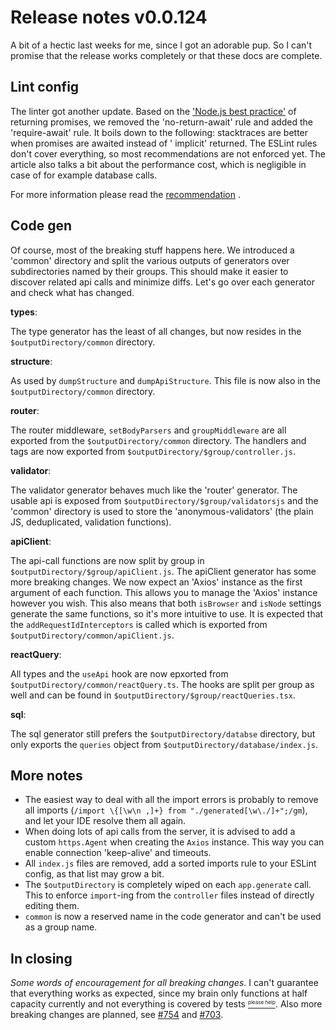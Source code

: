 # Release notes v0.0.124

A bit of a hectic last weeks for me, since I got an adorable pup. So I can't
promise that the release works completely or that these docs are complete.

## Lint config

The linter got another update. Based on the
['Node.js best practice'](https://github.com/goldbergyoni/nodebestpractices/blob/master/sections/errorhandling/returningpromises.md)
of returning promises, we removed the 'no-return-await' rule and added the
'require-await' rule. It boils down to the following: stacktraces are better
when promises are awaited instead of ' implicit' returned. The ESLint rules
don't cover everything, so most recommendations are not enforced yet. The
article also talks a bit about the performance cost, which is negligible in case
of for example database calls.

For more information please read the
[recommendation](https://github.com/goldbergyoni/nodebestpractices/blob/master/sections/errorhandling/returningpromises.md)
.

## Code gen

Of course, most of the breaking stuff happens here. We introduced a 'common'
directory and split the various outputs of generators over subdirectories named
by their groups. This should make it easier to discover related api calls and
minimize diffs. Let's go over each generator and check what has changed.

**types**:

The type generator has the least of all changes, but now resides in the
`$outputDirectory/common` directory.

**structure**:

As used by `dumpStructure` and `dumpApiStructure`. This file is now also in the
`$outputDirectory/common` directory.

**router**:

The router middleware, `setBodyParsers` and `groupMiddleware` are all exported
from the `$outputDirectory/common` directory. The handlers and tags are now
exported from `$outputDirectory/$group/controller.js`.

**validator**:

The validator generator behaves much like the 'router' generator. The usable api
is exposed from `$outputDirectory/$group/validatorsjs` and the 'common'
directory is used to store the 'anonymous-validators' (the plain JS,
deduplicated, validation functions).

**apiClient**:

The api-call functions are now split by group in
`$outputDirectory/$group/apiClient.js`. The apiClient generator has some more
breaking changes. We now expect an 'Axios' instance as the first argument of
each function. This allows you to manage the 'Axios' instance however you wish.
This also means that both `isBrowser` and `isNode` settings generate the same
functions, so it's more intuitive to use. It is expected that the
`addRequestIdInterceptors` is called which is exported from
`$outputDirectory/common/apiClient.js`.

**reactQuery**:

All types and the `useApi` hook are now epxorted from
`$outputDirectory/common/reactQuery.ts`. The hooks are split per group as well
and can be found in `$outputDirectory/$group/reactQueries.tsx`.

**sql**:

The sql generator still prefers the `$outputDirectory/databse` directory, but
only exports the `queries` object from `$outputDirectory/database/index.js`.

## More notes

- The easiest way to deal with all the import errors is probably to remove all
  imports (`/import \{[\w\n ,]+} from "./generated[\w\./]+";/gm`), and let your
  IDE resolve them all again.
- When doing lots of api calls from the server, it is advised to add a custom
  `https.Agent` when creating the `Axios` instance. This way you can enable
  connection 'keep-alive' and timeouts.
- All `index.js` files are removed, add a sorted imports rule to your ESLint
  config, as that list may grow a bit.
- The `$outputDirectory` is completely wiped on each `app.generate` call. This
  to enforce `import`-ing from the `controller` files instead of directly
  editing them.
- `common` is now a reserved name in the code generator and can't be used as a
  group name.

## In closing

_Some words of encouragement for all breaking changes_. I can't guarantee that
everything works as expected, since my brain only functions at half capacity
currently and not everything is covered by tests
[<sub><sup><sup>please help</sup></sup></sub>](https://github.com/compasjs/compas/issues/78).
Also more breaking changes are planned, see
[#754](https://github.com/compasjs/compas/issues/754) and
[#703](https://github.com/compasjs/compas/issues/703).

